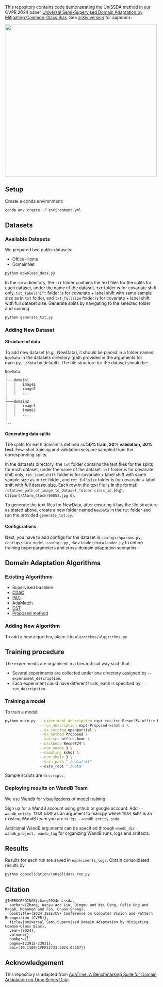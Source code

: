 This repository contains code demonstrating the UniSSDA method in our CVPR 2024 paper [Universal Semi-Supervised Domain Adaptation by Mitigating Common-Class Bias](https://openaccess.thecvf.com/content/CVPR2024/papers/Zhang_Universal_Semi-Supervised_Domain_Adaptation_by_Mitigating_Common-Class_Bias_CVPR_2024_paper.pdf). See [arXiv version](https://arxiv.org/pdf/2403.11234) for appendix.

<img src="https://github.com/user-attachments/assets/83d701b6-f7e9-4885-b82c-96b9253a491a" width="500">

## Setup
Create a conda environment:
```bash
conda env create -f environment.yml
```

## Datasets

### Available Datasets
We prepared two public datasets:
- Office-Home
- DomainNet
```bash
python download_data.py
```

In the `data` directory, the `txt` folder contains the text files for the splits for each dataset, under the name of the dataset. `txt` folder is for covariate shift only, `txt_labelshift` folder is for covariate + label shift with same sample size as in `txt` folder, and `txt_fullsize` folder is for covariate + label shift with full dataset size. Generate splits by navigating to the selected folder and running
```bash
python generate_txt.py
```

### Adding New Dataset

#### Structure of data
To add new dataset (*e.g.,* NewData), it should be placed in a folder named `NewData` in the datasets directory (path provided in the arguments for main.py, `./data` by default).
The file structure for the dataset should be: 
```
NewData
│
└───domain1
│   │   image1
│   │   image2
│   │   ...
│   
└───domain2
│   │   image1
│   │   image2
│   │   ...    
│ 
...
```
#### Generating data splits
The splits for each domain is defined as **50% train, 20% validation, 30% test**.
Few-shot training and validation sets are sampled from the corresponding splits.

In the datasets directory, the `txt` folder contains the text files for the splits for each dataset, under the name of the dataset. `txt` folder is for covariate shift only, `txt_labelshift` folder is for covariate + label shift with same sample size as in `txt` folder, and `txt_fullsize` folder is for covariate + label shift with full dataset size.
Each row in the text file is in the format: `relative_path_of_image_to_dataset_folder class_id`.
(*e.g.,* `Clipart/Alarm_Clock/00053.jpg 0`). 

To generate the text files for NewData, after ensuring it has the file structure as stated above, create a new folder named `NewData` in the `txt` folder and run the provided `generate_txt.py`.

#### Configurations
Next, you have to add configs for the dataset in `configs/hparams.py`, `configs/data_model_configs.py` , `dataloader/dataloader.py` to define training hyperparameters and cross-domain adaptation scenarios.


## Domain Adaptation Algorithms

### Existing Algorithms
- Supervised baseline
- [CDAC](https://arxiv.org/abs/2104.09415)
- [PAC](https://www.bmvc2021-virtualconference.com/assets/papers/0764.pdf)
- [AdaMatch](https://arxiv.org/pdf/2106.04732.pdf)
- [DST](https://arxiv.org/abs/2202.07136)
- [Proposed method](https://arxiv.org/pdf/2403.11234)

### Adding New Algorithm
To add a new algorithm, place it in `algorithms/algorithms.py`.


## Training procedure

The experiments are organised in a hierarchical way such that:
- Several experiments are collected under one directory assigned by `--experiment_description`.
- Each experiment could have different trials, each is specified by `--run_description`.

### Training a model

To train a model:
```bash
python main.py  --experiment_description expt_run-txt-Resnet34-office_home-openpartial  \
                --run_description expt-Proposed-kshot-3 \
                --da_setting openpartial \
                --da_method Proposed \
                --dataset office_home \
                --backbone Resnet34 \
                --num_seeds 3 \
                --sampling kshot \
                --num_shots 3 \
                --data_path "./data/txt"
                --data_root "./data"
```

Sample scripts are in `scripts`.


### Deploying results on WandB Team
We use [Wandb](https://wandb.ai/) for visualizations of model training. 

Sign up for a WandB account using github or google account.
Add `--wandb_entity TEAM_NAME` as an argument to main.py where `TEAM_NAME` is an existing WandB team you are in. 
Eg. `--wandb_entity ssda`

Additional WandB arguments can be specified through `wandb_dir, wandb_project, wandb_tag` for organizing WandB runs, logs and artifacts.


## Results

Results for each run are saved in `experiments_logs`.
Obtain consolidated results by
```bash
python consolidation/consolidate_run.py
```

## Citation

```
@INPROCEEDINGS{zhang2024unissda,
  author={Zhang, Wenyu and Liu, Qingmu and Wei Cong, Felix Ong and Ragab, Mohamed and Foo, Chuan-Sheng},
  booktitle={2024 IEEE/CVF Conference on Computer Vision and Pattern Recognition (CVPR)}, 
  title={Universal Semi-Supervised Domain Adaptation by Mitigating Common-Class Bias}, 
  year={2024},
  volume={},
  number={},
  pages={23912-23921},
  doi={10.1109/CVPR52733.2024.02257}}
```

## Acknowledgement

This repository is adapted from [AdaTime: A Benchmarking Suite for Domain Adaptation on Time Series Data](https://github.com/emadeldeen24/AdaTime).
